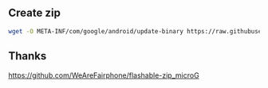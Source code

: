 ## Create zip

```bash
wget -O META-INF/com/google/android/update-binary https://raw.githubusercontent.com/topjohnwu/Magisk/master/scripts/module_installer.sh && zip magisk-module-unifiednlp -9r *
```

## Thanks

https://github.com/WeAreFairphone/flashable-zip_microG
